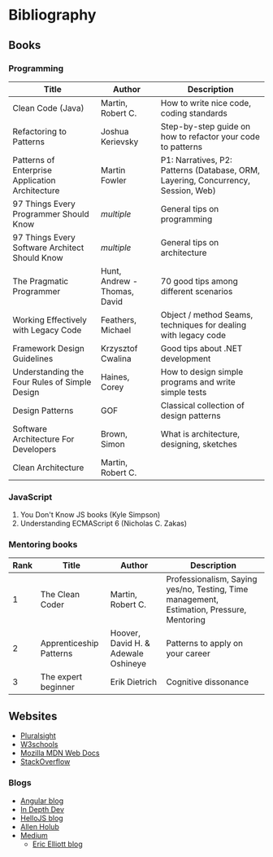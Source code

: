 # Bibliography

## Books
### Programming

|     Title                                                 |     Author                            |     Description                                                       |
|-----------------------------------------------------------|---------------------------------------|--------------------------------------------------------------------------------------------|
|     Clean   Code (Java)                                   |     Martin,   Robert C.               |     How to   write nice code, coding standards                                             |
|     Refactoring   to Patterns                             |     Joshua   Kerievsky                |     Step-by-step   guide on how to refactor your code to patterns                          |
|     Patterns   of Enterprise Application Architecture     |     Martin   Fowler                   |     P1:   Narratives, P2: Patterns (Database, ORM, Layering, Concurrency, Session, Web)    |
|     97   Things Every Programmer Should Know              |     _multiple_                                  |     General tips on programming                                                            |
|     97   Things Every Software Architect Should Know      |     _multiple_                                 |     General tips on architecture                                                           |
|     The   Pragmatic Programmer                            |     Hunt,   Andrew - Thomas, David    |     70 good   tips among different scenarios                                               |
|     Working   Effectively with Legacy Code                |     Feathers,   Michael               |     Object   / method Seams, techniques for dealing with legacy code                       |
|     Framework   Design Guidelines                         |     Krzysztof   Cwalina               |     Good   tips about .NET development                                                     |
|     Understanding   the Four Rules of Simple Design       |     Haines,   Corey                   |     How to   design simple programs and write simple tests                                 |
|     Design   Patterns                                     |     GOF                               |     Classical   collection of design patterns                                              |
|     Software   Architecture For Developers                |     Brown,   Simon                    |     What is   architecture, designing, sketches                                            |
|     Clean   Architecture                                  |     Martin,   Robert C.               |                                                                                            |


### JavaScript

1. You Don't Know JS books (Kyle Simpson)
2. Understanding ECMAScript 6 (Nicholas C. Zakas)


### Mentoring books
| Rank |     Title                                                 |     Author                            |     Description                                             |   
|------|---------------------------|---------------------------------------|---------------------------------------------------------------------------------------------|
| 1    | The   Clean Coder         | Martin,   Robert C.                   | Professionalism,   Saying yes/no, Testing, Time management, Estimation, Pressure, Mentoring |
| 2    | Apprenticeship   Patterns | Hoover,   David H. & Adewale Oshineye | Patterns   to apply on your career                                                          |
| 3    | The   expert beginner     | Erik   Dietrich                       | Cognitive   dissonance                                                                      |


## Websites  

   - [Pluralsight](http://www.pluralsight.com)
   - [W3schools](http://w3schools.com)
   - [Mozilla MDN Web Docs](http://developer.mozilla.org)
   - [StackOverflow](http://stackoverflow.com)

### Blogs  
   - [Angular blog](https://blog.angular.io)
   - [In Depth Dev](https://indepth.dev)
   - [HelloJS blog](https://blog.hellojs.org)
   - [Allen Holub](https://holub.com)
   - [Medium](https://medium.com)
       - [Eric Elliott blog](https://medium.com/@_ericelliott)
